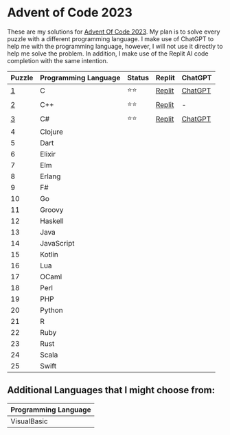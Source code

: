 # Advent of Code 2023

These are my solutions for [Advent Of Code 2023](https://adventofcode.com/2023). My plan is to solve every puzzle with a different programming language. I make use of ChatGPT to help me with the programming language, however, I will not use it directly to help me solve the problem. In addition, I make use of the Replit AI code completion with the same intention.


| Puzzle | Programming Language | Status | Replit | ChatGPT |
| -------| ---------------------|--------|--------|---------|
| [1](1) | C | ⭐⭐ | [Replit](https://replit.com/@janschaefer0/AdventOfCode202301) | [ChatGPT](https://chat.openai.com/share/c485697a-da04-4e53-aa73-4d4d9220a598) | 
| [2](2) | C++ | ⭐⭐ | [Replit](https://replit.com/@janschaefer0/AdventOfCode202302) | - |
| [3](3) | C# | ⭐⭐ | [Replit](https://replit.com/@janschaefer0/AdventOfCode202303) | [ChatGPT](https://chat.openai.com/share/3769f2d7-a019-43e6-9454-100d7ac5e75d)|
| 4 | Clojure  | | | |
| 5 | Dart | | | |
| 6 | Elixir | | | |
| 7 | Elm | | | |
| 8 | Erlang | | | |
| 9 | F# | | | |
| 10 | Go | | | |
| 11 | Groovy | | | |
| 12 | Haskell | | | |
| 13 | Java | | | |
| 14 | JavaScript | | | |
| 15 | Kotlin | | | |
| 16 | Lua | | | |
| 17 | OCaml | | | |
| 18 | Perl | | | |
| 19 | PHP | | | |
| 20 | Python | | | |
| 21 | R | | | |
| 22 | Ruby | | | | 
| 23 | Rust | | | |
| 24 | Scala | | | |
| 25 | Swift | | | |

## Additional Languages that I might choose from:

| Programming Language | 
| -------------------- |
| VisualBasic | 


